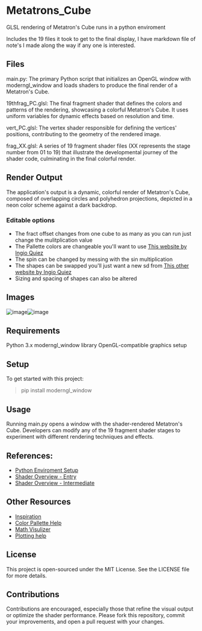 # Metatrons_Cube
GLSL rendering of Metatron's Cube runs in a python enviroment

Includes the 19 files it took to get to the final display, I have markdown file of note's I made along the way if any one is interested.

## Files
main.py: The primary Python script that initializes an OpenGL window with moderngl_window and loads shaders to produce the final render of a Metatron's Cube.

19thfrag_PC.glsl: The final fragment shader that defines the colors and patterns of the rendering, showcasing a colorful Metatron's Cube. It uses uniform variables for dynamic effects based on resolution and time.

vert_PC.glsl: The vertex shader responsible for defining the vertices' positions, contributing to the geometry of the rendered image.

frag_XX.glsl: A series of 19 fragment shader files (XX represents the stage number from 01 to 19) that illustrate the developmental journey of the shader code, culminating in the final colorful render.

## Render Output
The application's output is a dynamic, colorful render of Metatron's Cube, composed of overlapping circles and polyhedron projections, depicted in a neon color scheme against a dark backdrop.

### Editable options
- The fract offset changes from one cube to as many as you can run just change the mulitplication value
- The Pallette colors are changeable you'll want to use [This website by Ingio Quiez](https://iquilezles.org/articles/palettes/)
- The spin can be changed by messing with the sin multiplication
- The shapes can be swapped you'll just want a new sd from [This other website by Ingio Quiez](https://iquilezles.org/articles/distfunctions2d/)
- Sizing and spacing of shapes can also be altered


## Images
![image](https://github.com/uupb/Metatrons_Cube/assets/93621948/1e5195a3-02ec-47cd-82e5-3fcb238fa5ed)![image](https://github.com/uupb/Metatrons_Cube/assets/93621948/777d0d0d-52c9-4353-9ab4-582a3840fcb9)

## Requirements
Python 3.x
moderngl_window library
OpenGL-compatible graphics setup

## Setup
To get started with this project:

>pip install moderngl_window

## Usage
Running main.py opens a window with the shader-rendered Metatron's Cube. Developers can modify any of the 19 fragment shader stages to experiment with different rendering techniques and effects.

## References:
- [Python Enviroment Setup](https://youtu.be/sW56us0ZBEQ?si=pEGrPHT8mh4kpmRx)
- [Shader Overview - Entry](https://www.youtube.com/watch?v=3mfvZ-mdtZQ&t=814s)
- [Shader Overview - Intermediate](https://www.youtube.com/watch?v=f4s1h2YETNY)

## Other Resources
- [Inspiration](https://www.shadertoy.com/)
- [Color Pallette Help](http://dev.thi.ng/gradients/)
- [Math Visulizer](https://graphtoy.com/)
- [Plotting help](https://www.desmos.com/calculator)

## License
This project is open-sourced under the MIT License. See the LICENSE file for more details.

## Contributions
Contributions are encouraged, especially those that refine the visual output or optimize the shader performance. Please fork this repository, commit your improvements, and open a pull request with your changes.



